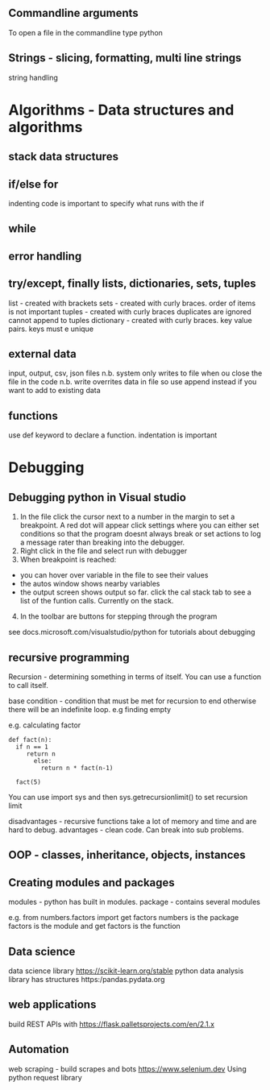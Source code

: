 Commandline arguments
------------------------
To open a file in the commandline type python <filename>

Strings - slicing, formatting, multi line strings
--------------------------------------------------
string handling

Algorithms - Data structures and algorithms
===================
  
stack data structures
---------------------

  
  
if/else for
------------
indenting code is important to specify what runs with the if

while
---------
error handling
----------------
try/except, finally
lists, dictionaries, sets, tuples
---------------------------------
list - created with brackets
sets - created with curly braces. order of items is not important
tuples - created with curly braces duplicates are ignored cannot append to tuples
dictionary - created with curly braces. key value pairs. keys must e unique

external data
----------------
input, output, csv, json files
n.b. system only writes to file when ou close the file in the code
n.b. write overrites data in file so use append instead if you want to add to existing data

functions
--------
use def keyword to declare a function. indentation is important

Debugging
============
Debugging python in Visual studio
---------------------------------
1. In the file click the cursor next to a number in the margin to set a breakpoint. A red dot will appear
click settings where you can either set conditions so that the program doesnt always break
or set actions to log a message rater than breaking into the debugger.
2. Right click in the file and select run with debugger
3. When breakpoint is reached:
- you can hover over variable in the file to see their values
- the autos window shows nearby variables
- the output screen shows output so far. click the cal stack tab to see a list of the funtion calls.  Currently on the stack.
4. In the toolbar are buttons for stepping through the program
  
see docs.microsoft.com/visualstudio/python for tutorials about debugging
  
recursive programming
------------------------
Recursion - determining something in terms of itself.
You can use a function to call itself. 

base condition - condition that must be met for recursion to end otherwise there will be an indefinite loop. e.g finding empty
  
e.g. calculating factor
  
```  
def fact(n):
  if n == 1
     return n
       else:
         return n * fact(n-1)
  
  fact(5)
```
  
You can use import sys and then sys.getrecursionlimit() to set recursion limit
  
disadvantages - recursive functions take a lot of memory and time and are hard to debug.
advantages - clean code. Can break into sub problems.
  
  
OOP - classes, inheritance, objects, instances
-----------------------------------------------
  
Creating modules and packages
----------------------------------
 modules - python has built in modules. 
 package - contains several modules
  
 e.g. from numbers.factors import get factors
 numbers is the package factors is the module and get factors is the function
  
 Data science
 ----------------
 data science library https://scikit-learn.org/stable
 python data analysis library has structures https:/pandas.pydata.org
  
 web applications
 -------------------------
 build REST APIs with https://flask.palletsprojects.com/en/2.1.x
  
Automation
-------------------
web scraping - build scrapes and bots https://www.selenium.dev
Using python request library
